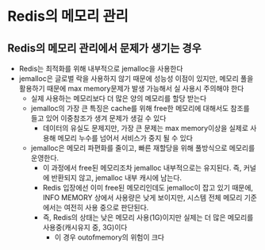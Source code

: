 # Redis의 메모리 관리

## Redis의 메모리 관리에서 문제가 생기는 경우
- Redis는 최적화를 위해 내부적으로 jemalloc을 사용한다
- jemalloc은 글로벌 락을 사용하지 않기 때문에 성능성 이점이 있지만, 메모리 풀을 활용하기 때문에 max memory문제가 발생 가능해서 실 사용시 주의해야 한다
    - 실제 사용하는 메모리보다 더 많은 양의 메모리를 할당 받는다
    - jemalloc의 가장 큰 특징은 cache를 위해 free한 메모리에 대해서도 참조를 들고 있어 이중참조가 생겨 문제가 생길 수 있다
        - 데이터의 유실도 문제지만, 가장 큰 문제는 max memory이상을 실제로 사용해 메모리 누수를 넘어서 서비스가 중지 될 수 있다
    - jemalloc은 메모리 파편화를 줄이고, 빠른 재할당을 위해 풀방식으로 메모리를 운영한다.
        - 이 과정에서 free된 메모리조차 jemalloc 내부적으로는 유지된다. 즉, 커널에 반환되지 않고, jemalloc 내부 캐시에 남는다.
        - Redis 입장에선 이미 free된 메모리인데도 jemalloc이 잡고 있기 때문에, INFO MEMORY 상에서 사용량은 낮게 보이지만, 시스템 전체 메모리 기준에서는 여전히 사용 중으로 판단된다.
        - 즉, Redis의 상태는 낮은 메모리 사용(1G)이지만 실제는 더 많은 메모리를 사용중(캐시유지 중, 3G)이다
            - 이 경우 outofmemory의 위험이 크다